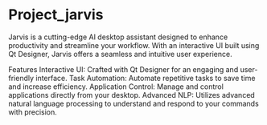 # Project_jarvis
Jarvis is a cutting-edge AI desktop assistant designed to enhance productivity and streamline your workflow. With an interactive UI built using Qt Designer, Jarvis offers a seamless and intuitive user experience.

Features Interactive UI: Crafted with Qt Designer for an engaging and user-friendly interface. Task Automation: Automate repetitive tasks to save time and increase efficiency. Application Control: Manage and control applications directly from your desktop. Advanced NLP: Utilizes advanced natural language processing to understand and respond to your commands with precision.
